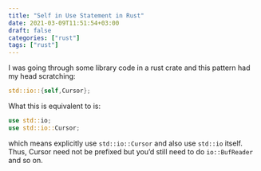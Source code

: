 ```yaml
---
title: "Self in Use Statement in Rust"
date: 2021-03-09T11:51:54+03:00
draft: false 
categories: ["rust"]
tags: ["rust"]
---
```


I was going through some library code in a rust crate and this pattern had my head scratching:
```rust
std::io::{self,Cursor};
```

What this is equivalent to is:
```rust
use std::io;
use std::io::Cursor;
```
which means explicitly use `std::io::Cursor` and also use `std::io` itself. Thus, Cursor need not be prefixed but you’d still need to do `io::BufReader` and so on.